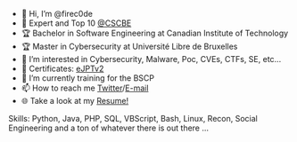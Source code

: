 - 👋 Hi, I’m @firec0de 
- 🤺 Expert and Top 10 <a href="https://platform.cybersecuritychallenge.be/scoreboard" target="_blank">@CSCBE</a> 
- 🏆 Bachelor in Software Engineering at Canadian Institute of Technology
- 🏆 Master in Cybersecurity at Université Libre de Bruxelles
- 👀 I’m interested in Cybersecurity, Malware, Poc, CVEs, CTFs, SE, etc...
- 🥇 Certificates: <a href="https://certs.ine.com/66b8423f-7a99-4556-8f78-da4f7964fd61" target="_blank">eJPTv2</a>
- 📜 I’m currently training for the BSCP
- 📫 How to reach me <a href="https://twitter.com/ernandomyrtaj" target="_blank">Twitter</a>/<a href="mailto:hey@ernandomyrtaj.com" target="_blank">E-mail</a>
- 🌐 Take a look at my <a href="https://ernandomyrtaj.com" target="_blank">Resume!</a>

Skills: Python, Java, PHP, SQL, VBScript, Bash, Linux, Recon, Social Engineering and a ton of whatever there is out there ...


<!---
firec0de/firec0de is a ✨ special ✨ repository because its `README.md` (this file) appears on your GitHub profile.
You can click the Preview link to take a look at your changes.
--->
